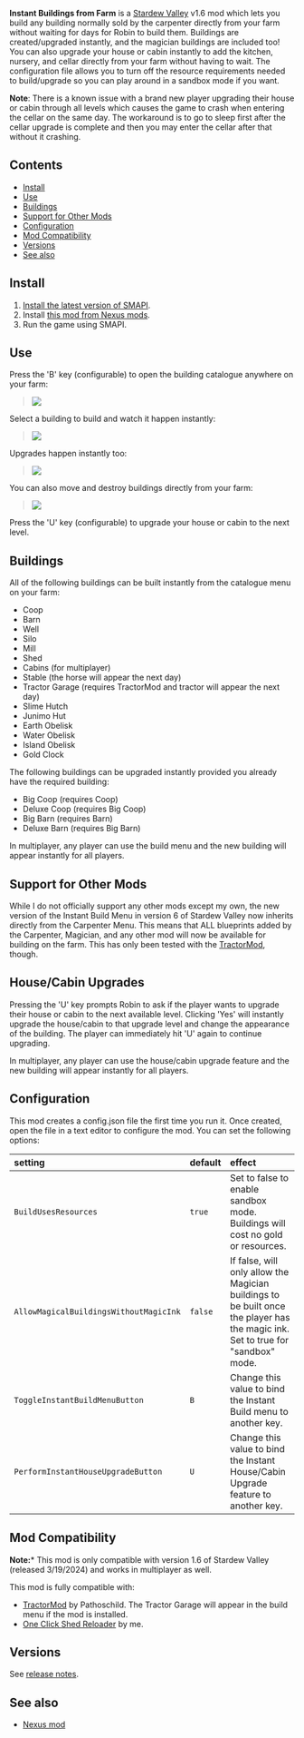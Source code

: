﻿**Instant Buildings from Farm** is a [Stardew Valley](http://stardewvalley.net/) v1.6 mod which lets you build any building normally sold by the 
carpenter directly from your farm without waiting for days for Robin to build them. Buildings are created/upgraded instantly, and the magician 
buildings are included too! You can also upgrade your house or cabin instantly to add the kitchen, nursery, and cellar directly from your farm
without having to wait. The configuration file allows you to turn off the resource requirements needed to build/upgrade so you can play around in 
a sandbox mode if you want.

**Note**: There is a known issue with a brand new player upgrading their house or cabin through all levels which causes the game to crash when entering
the cellar on the same day. The workaround is to go to sleep first after the cellar upgrade is complete and then you may enter the cellar after that
without it crashing.

## Contents
* [Install](#install)
* [Use](#use)
* [Buildings](#buildings)
* [Support for Other Mods](#support-for-other-mods)
* [Configuration](#configuration)
* [Mod Compatibility](#mod-compatibility)
* [Versions](#versions)
* [See also](#see-also)

## Install
1. [Install the latest version of SMAPI](https://smapi.io/).
2. Install [this mod from Nexus mods](http://www.nexusmods.com/stardewvalley/mods/2070).
3. Run the game using SMAPI.

## Use
Press the 'B' key (configurable) to open the building catalogue anywhere on your farm:
> ![](screenshots/catalogue.png)

Select a building to build and watch it happen instantly:
> ![](screenshots/instant-build.png)

Upgrades happen instantly too:
> ![](screenshots/instant-upgrade.png)

You can also move and destroy buildings directly from your farm:
> ![](screenshots/destroy-building.png)

Press the 'U' key (configurable) to upgrade your house or cabin to the next level.

## Buildings
All of the following buildings can be built instantly from the catalogue menu on your farm:
* Coop
* Barn
* Well
* Silo
* Mill
* Shed
* Cabins (for multiplayer)
* Stable (the horse will appear the next day)
* Tractor Garage (requires TractorMod and tractor will appear the next day)
* Slime Hutch
* Junimo Hut
* Earth Obelisk
* Water Obelisk
* Island Obelisk
* Gold Clock

The following buildings can be upgraded instantly provided you already have the required building:
* Big Coop (requires Coop)
* Deluxe Coop (requires Big Coop)
* Big Barn (requires Barn)
* Deluxe Barn (requires Big Barn)

In multiplayer, any player can use the build menu and the new building will appear instantly for all players.

## Support for Other Mods
While I do not officially support any other mods except my own, the new version of the Instant Build Menu in version 6 of Stardew Valley now inherits
directly from the Carpenter Menu. This means that ALL blueprints added by the Carpenter, Magician, and any other mod will now be available for building
on the farm. This has only been tested with the [TractorMod](http://www.nexusmods.com/stardewvalley/mods/1401), though.

## House/Cabin Upgrades
Pressing the 'U' key prompts Robin to ask if the player wants to upgrade their house or cabin to the next available level. Clicking 'Yes' will instantly
upgrade the house/cabin to that upgrade level and change the appearance of the building. The player can immediately hit 'U' again to continue upgrading.

In multiplayer, any player can use the house/cabin upgrade feature and the new building will appear instantly for all players.

## Configuration
This mod creates a config.json file the first time you run it. Once created, open the file in a text editor to configure the mod. You can set the following options:

setting | default | effect
:------ | :------ | :-----
`BuildUsesResources` | `true` | Set to false to enable sandbox mode. Buildings will cost no gold or resources.
`AllowMagicalBuildingsWithoutMagicInk` | `false` | If false, will only allow the Magician buildings to be built once the player has the magic ink. Set to true for "sandbox" mode.
`ToggleInstantBuildMenuButton` | `B` | Change this value to bind the Instant Build menu to another key.
`PerformInstantHouseUpgradeButton` | `U` | Change this value to bind the Instant House/Cabin Upgrade feature to another key.

## Mod Compatibility
**Note:*** This mod is only compatible with version 1.6 of Stardew Valley (released 3/19/2024) and works in multiplayer as well. 

This mod is fully compatible with:
* [TractorMod](http://www.nexusmods.com/stardewvalley/mods/1401) by Pathoschild. The Tractor Garage will appear in the build menu if the mod is installed.
* [One Click Shed Reloader](http://www.nexusmods.com/stardewvalley/mods/2052) by me.

## Versions
See [release notes](release-notes.md).

## See also
* [Nexus mod](http://www.nexusmods.com/stardewvalley/mods/2070)

